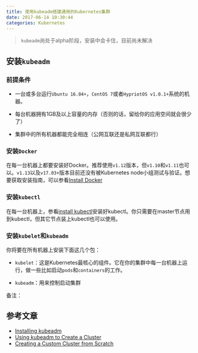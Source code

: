 ```yaml
---
title: 使用kubeadm搭建通用的Kubernetes集群
date: 2017-06-14 10:30:44
categories: Kubernetes
---
```


> `kubeadm`尚处于alpha阶段，安装中会卡住，目前尚未解决

## 安装`kubeadm`

### 前提条件

* 一台或多台运行`Ubuntu 16.04+`，`CentOS 7`或者`HypriotOS v1.0.1+`系统的机器。

* 每台机器拥有1GB及以上容量的内存（否则的话，留给你的应用空间就会很少了）

* 集群中的所有机器都能完全相连（公网互联还是私网互联都行）

### 安装`Docker`

在每一台机器上都要安装好Docker。推荐使用`v1.12`版本，但`v1.10`和`v1.11`也可以。`v1.13`以及`v17.03+`版本目前还没有被Kubernetes node小组测试与验证。想要获取安装指南，可以参看[Install Docker](https://docs.docker.com/engine/installation/)

### 安装`kubectl`

在每一台机器上，参看[install kubectl](https://kubernetes.io/docs/tasks/tools/install-kubectl/)安装好kubectl。你只需要在master节点用到kubectl，但其它节点装上kubectl也可以使用。

### 安装`kubelet`和`kubeadm`

你将要在所有机器上安装下面这几个包：

* `kubelet`：这是Kubernetes最核心的组件。它在你的集群中每一台机器上运行，做一些比如启动`pods`和`containers`的工作。

* `kubeadm`：用来控制启动集群

备注：

## 参考文章

* [Installing kubeadm](https://kubernetes.io/docs/setup/independent/install-kubeadm/)
* [Using kubeadm to Create a Cluster](https://kubernetes.io/docs/setup/independent/create-cluster-kubeadm/)
* [Creating a Custom Cluster from Scratch](https://kubernetes.io/docs/getting-started-guides/scratch/)